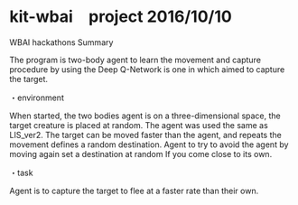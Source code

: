 # kit-wbai　project 2016/10/10
WBAI hackathons Summary

The program is two-body agent to learn the movement and capture procedure by using the Deep Q-Network is one in which aimed to capture the target.

・environment

When started, the two bodies agent is on a three-dimensional space, the target creature is placed at random.
The agent was used the same as LIS_ver2.
The target can be moved faster than the agent, and repeats the movement defines a random destination. Agent to try to avoid the agent by moving again set a destination at random If you come close to its own.


・task

Agent is to capture the target to flee at a faster rate than their own.

